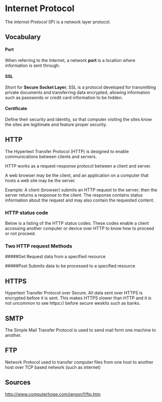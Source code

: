 
# Internet Protocol 
The *internet Protocol* (IP) is a network layer protocol.

## Vocabulary

#### Port
When referring to the Internet, a network **port** is a location where information is sent through. 
#### SSL 
Short for **Secure Socket Layer**, SSL is a protocol developed for transmitting private documents and transferring data encrypted, allowing information such as passwords or credit card information to be hidden.
#### Certificate
Define their security and identity, so that computer visiting the sites know the sites are legitimate and feature proper security. 

## HTTP

The Hypertext Transfer Protocol (HTTP) is designed to enable communications between clients and servers.

HTTP works as a request-response protocol between a client and server.

A web browser may be the client, and an application on a computer that hosts a web site may be the server.

Example: A client (browser) submits an HTTP request to the server; then the server returns a response to the client. The response contains status information about the request and may also contain the requested content.

### HTTP status code

Below is a listing of the HTTP status codes. These codes enable a client accessing another computer or device over HTTP to know how to proceed or not proceed.

### Two HTTP request Methods

#####Get
Request data from a specified resource

#####Post
Submits data to be processed to a specified resource

## HTTPS 

Hypertext Transfer Protocol over Secure. All data sent over HTTPS is encrypted before it is sent. This makes HTTPS slower than HTTP and it is not uncommon to see https:// before secure weskits such as banks.

## SMTP

The Simple Mail Transfer Protocol is used to send mail form one machine to another. 

## FTP 

Network Protocol used to transfer computer files from one host to another host over TCP based network (such as internet)


## Sources

http://www.computerhope.com/jargon/f/ftp.htm


